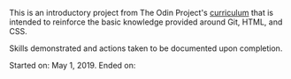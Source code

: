 This is an introductory project from The Odin Project's [curriculum](http://www.theodinproject.com/courses/web-development-101/lessons/html-css) that is intended to reinforce the basic knowledge provided around Git, HTML, and CSS.

Skills demonstrated and actions taken to be documented upon completion.

Started on: May 1, 2019.
Ended on: 
